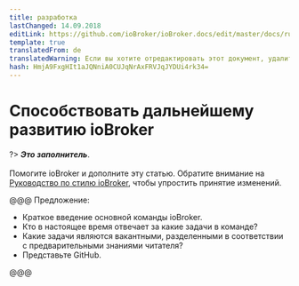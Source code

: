 ```yaml
---
title: разработка
lastChanged: 14.09.2018
editLink: https://github.com/ioBroker/ioBroker.docs/edit/master/docs/ru/community/project.md
template: true
translatedFrom: de
translatedWarning: Если вы хотите отредактировать этот документ, удалите поле «translatedFrom», в противном случае этот документ будет снова автоматически переведен
hash: HmjA9FxgHIt1aJQNniA0CUJqNrAxFRVJqJYDUi4rk34=
---
```

# Способствовать дальнейшему развитию ioBroker
?> ***Это заполнитель***.<br><br> Помогите ioBroker и дополните эту статью. Обратите внимание на [Руководство по стилю ioBroker](https://www.iobroker.net/#de/documentation/community/styleguidedoc.md), чтобы упростить принятие изменений.

@@@ Предложение:

* Краткое введение основной команды ioBroker.
* Кто в настоящее время отвечает за какие задачи в команде?
* Какие задачи являются вакантными, разделенными в соответствии с предварительными знаниями читателя?
* Представьте GitHub.

@@@
